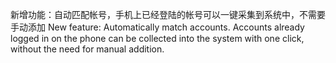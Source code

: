 新增功能：自动匹配帐号，手机上已经登陆的帐号可以一键采集到系统中，不需要手动添加
New feature: Automatically match accounts. Accounts already logged in on the phone can be collected into the system with one click, without the need for manual addition.
